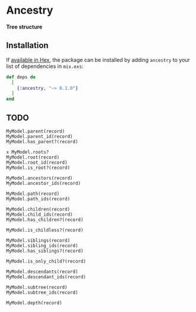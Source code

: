 # Ancestry

**Tree structure**

## Installation

If [available in Hex](https://hex.pm/docs/publish), the package can be installed
by adding `ancestry` to your list of dependencies in `mix.exs`:

```elixir
def deps do
  [
    {:ancestry, "~> 0.1.0"}
  ]
end
```

## TODO

```
MyModel.parent(record)
MyModel.parent_id(record)
MyModel.has_parent?(record)

x MyModel.roots?
MyModel.root(record)
MyModel.root_id(record)
MyModel.is_root?(record)

MyModel.ancestors(record)
MyModel.ancestor_ids(record)

MyModel.path(record)
MyModel.path_ids(record)

MyModel.children(record)
MyModel.child_ids(record)
MyModel.has_children?(record)

MyModel.is_childless?(record)

MyModel.siblings(record)
MyModel.sibling_ids(record)
MyModel.has_siblings?(record)

MyModel.is_only_child?(record)

MyModel.descendants(record)
MyModel.descendant_ids(record)

MyModel.subtree(record)
MyModel.subtree_ids(record)

MyModel.depth(record)
```
